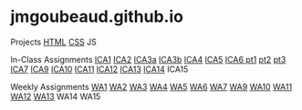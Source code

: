 # jmgoubeaud.github.io

Projects
    [HTML](https://jmgoubeaud.github.io/html-midterm/page5.html)
    [CSS](https://jmgoubeaud.github.io/index.html)
    JS

In-Class Assignments
    [ICA1](https://jmgoubeaud.github.io/ica/ICA1.pdf)
    [ICA2](https://jmgoubeaud.github.io/ica/ICA2.pdf)
    [ICA3a](https://jmgoubeaud.github.io/ica/ica3a.html)
    [ICA3b](https://jmgoubeaud.github.io/ica/ica3b.html)
    [ICA4](https://jmgoubeaud.github.io/ica/ica4.html)
    [ICA5](https://jmgoubeaud.github.io/ica/ica5/ica5.html)
    [ICA6 pt1](https://jmgoubeaud.github.io/ica/ica6/ica6-part1.html)
    [pt2](https://jmgoubeaud.github.io/ica/ica6/ica6-part2.html)
    [pt3](https://jmgoubeaud.github.io/ica/ica6/ica6-part3.html)
    [ICA7](https://jmgoubeaud.github.io/ica/ica7.html)
    [ICA9](https://jmgoubeaud.github.io/ica/ica9.html)
    [ICA10](https://jmgoubeaud.github.io/ica/ica10/ica10.html)
    [ICA11](https://jmgoubeaud.github.io/ica/ica11/ica11.html)
    [ICA12](https://jmgoubeaud.github.io/ica/ica12/ica12.html)
    [ICA13](https://jmgoubeaud.github.io/ica/ica13/ica13.html)
    [ICA14](https://api.mapbox.com/styles/v1/jugo5950/clgwgi21i003y01r82xus7s20.html?title=view&access_token=pk.eyJ1IjoianVnbzU5NTAiLCJhIjoiY2xnbWg0NHVrMDBrZTNycGx3OWhmdjQ0aSJ9.GColDlqnd-iDYrSn4QsMgA&zoomwheel=true&fresh=true#4.92/54.05/-3.44)
    ICA15

Weekly Assignments
    [WA1](https://jmgoubeaud.github.io/wa/wa1.html)
    [WA2](https://jmgoubeaud.github.io/wa/wa2.html)
    [WA3](https://jmgoubeaud.github.io/wa/wa3.html)
    [WA4](https://jmgoubeaud.github.io/wa/wa4.html)
    [WA5](https://jmgoubeaud.github.io/wa/wa5.html)
    [WA6](https://jmgoubeaud.github.io/wa/wa6/index.html)
    [WA7](https://jmgoubeaud.github.io/wa/week7.html)
    [WA9](https://jmgoubeaud.github.io/wa/wa9.html)
    [WA10](https://jmgoubeaud.github.io/wa/wa10/wa10.html)
    [WA11](https://jmgoubeaud.github.io/wa/wa11/wa11.html)
    [WA12](https://jmgoubeaud.github.io/wa/wa12/wa12.html)
    [WA13](https://jmgoubeaud.github.io/wa/wa13/wa13.1/wa13.html)
    WA14
    WA15
